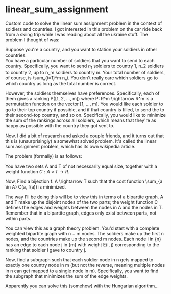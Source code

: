 # linear_sum_assignment
Custom code to solve the linear sum assignment problem in the context of soldiers and countries.
I got interested in this problem on the car ride back from a skiing trip while I was reading about all the ukraine stuff. The problem I thought of was:

Suppose you're a country, and you want to station your soldiers in other countries.  
You have a particular number of soldiers that you want to send to each country. Specifically, you want to send $n_1$ soldiers to country 1, n_2 soldiers to country 2, up to n_m soldiers to country m. Your total number of soldiers, of course, is \sum_{i=1}^m n_i. You don't really care which soldiers go to which country as long as the total number is correct.

However, the soldiers themselves have preferences. Specifically, each of them gives a ranking P(\[1, 2, ..., m\]) where P: R^m \rightarrow R^m is a permutation function on the vector [1, ..., m]. You would like each soldier to go to their top country if possible, and if that country is filled, to send the to their second-top country, and so on. Specifically, you would like to minimize the sum of the rankings across all soldiers, which means that they're as happy as possible with the country they got sent to.

Now, I did a bit of research and asked a couple friends, and it turns out that this is (unsurprisingly) a somewhat solved problem. It's called the linear sum assignment problem, which has its own wikipedia article. 

The problem (formally) is as follows:

You have two sets A and T of not necessarily equal size, together with a weight function $C: A \times T \rightarrow R$. 

Now, Find a bijection f: A \rightarrow T
such that the cost function \sum_{a \in A} C(a, f(a)) is minimized.

The way I'll be doing this will be to view this in terms of a bipartite graph. A and T make up the disjoint nodes of the two parts; the weight function C defines the edges and weights between the nodes in A and the nodes in T. Remember that in a bipartite graph, edges only exist between parts, not within parts.

You can view this as a graph theory problem. You'd start with a complete weighted bipartite graph with n + m nodes. The soldiers make up the first n nodes, and the countries make up the second m nodes. Each node i in \{n\} has an edge to each node j in \{m\} with weight E(i, j) corresponding to the ranking that soldier i gave to country j.

Now, find a subgraph such that each soldier node in n gets mapped to exactly one country node in m (but not the reverse, meaning multiple nodes in n can get mapped to a single node in m). Specifically, you want to find the subgraph that minimizes the sum of the edge weights. 

Apparently you can solve this (somehow) with the Hungarian algorithm...
